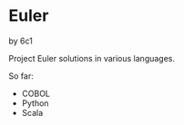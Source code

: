 Euler
=====

by 6c1

Project Euler solutions in various languages.

So far:

- COBOL
- Python
- Scala